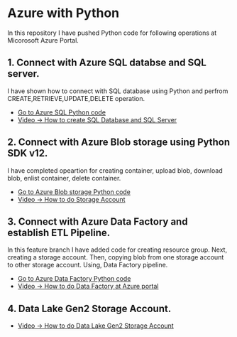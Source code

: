 # Azure with Python

In this repository I have pushed Python code for following operations at Micorosoft Azure Portal.

## 1. Connect with Azure SQL databse and SQL server.
I have shown how to connect with SQL database using Python and perfrom CREATE,RETRIEVE,UPDATE,DELETE operation.
* [Go to Azure SQL Python code](https://github.com/saileshchauhan/Azure-with-Python/tree/Azure_SQL)
* [Video -> How to create SQL Database and SQL Server](https://www.youtube.com/watch?v=4DYROsVEv0w&t=37s)

## 2. Connect with Azure Blob storage using Python SDK v12.
I have completed opeartion for creating container, upload blob, download blob, enlist container, delete container.
* [Go to Azure Blob storage Python code](https://github.com/saileshchauhan/Azure-with-Python/tree/Azure_Blob_Storage)
* [Video -> How to do Storage Account](https://www.youtube.com/watch?v=tSI_zdrDB10&t=627s)

## 3. Connect with Azure Data Factory and establish ETL Pipeline.
In this feature branch I have added code for creating resource group. Next, creating a storage account. Then, copying blob from one storage account to other storage account. Using, Data Factory pipeline.
* [Go to Azure Data Factory Python code](https://github.com/saileshchauhan/Azure-with-Python/tree/Azure_Datafactory)
* [Video -> How to do Data Factory at Azure portal](https://www.youtube.com/watch?v=uITKAAX2mJ0)

## 4. Data Lake Gen2 Storage Account.

* [Video -> How to do Data Lake Gen2 Storage Account](https://www.youtube.com/watch?v=DpDmuBiZev8)

